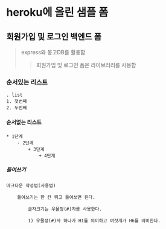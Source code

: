 # heroku에 올린 샘플 폼

## 회원가입 및 로그인 백엔드 폼
> express와 몽고DB를 활용함
>   > 회원가입 및 로그인 폼은 라이브러리를 사용함

### 순서있는 리스트
    . list
    1. 첫번째
    2. 두번째

#### 순서없는 리스트
    * 1단계
        - 2단계
            + 3단계
                + 4단계 

##### 들여쓰기 
    마크다운 작성법(사용법)

        들여쓰기는 한 칸 뛰고 들여쓰면 된다.

            글자크기는 우물정(#)자를 사용한다.

            1) 우물정(#)자 하나가 H1를 의미하고 여섯개가 H6를 의미한다.                   




